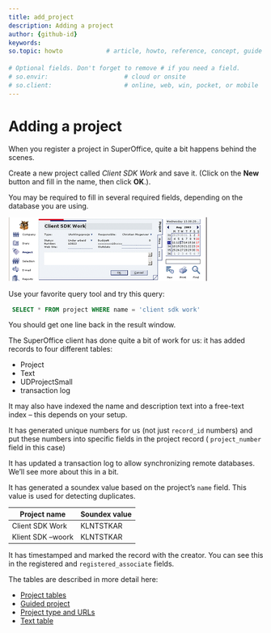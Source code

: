 ```yaml
---
title: add_project
description: Adding a project
author: {github-id}
keywords:
so.topic: howto            # article, howto, reference, concept, guide

# Optional fields. Don't forget to remove # if you need a field.
# so.envir:                     # cloud or onsite
# so.client:                    # online, web, win, pocket, or mobile
---
```


# Adding a project

When you register a project in SuperOffice, quite a bit happens behind the scenes.

Create a new project called *Client SDK Work* and save it. (Click on the **New** button and fill in the name, then click **OK**.).

You may be required to fill in several required fields, depending on the database you are using.

![Registering a new Project][img1]

Use your favorite query tool and try this query:

```SQL
 SELECT * FROM project WHERE name = 'client sdk work'
```

You should get one line back in the result window.

The SuperOffice client has done quite a bit of work for us: it has added records to four different tables:

* Project
* Text
* UDProjectSmall
* transaction log

It may also have indexed the name and description text into a free-text index – this depends on your setup.

It has generated unique numbers for us (not just `record_id` numbers) and put these numbers into specific fields in the project record ( `project_number` field in this case)

It has updated a transaction log to allow synchronizing remote databases. We’ll see more about this in a bit.

It has generated a soundex value based on the project’s `name` field. This value is used for detecting duplicates.

 | Project name | Soundex value |
 |---|---|
 | Client SDK Work   | KLNTSTKAR |
 | Klient SDK –woork | KLNTSTKAR |

It has timestamped and marked the record with the creator. You can see this in the registered and `registered_associate` fields.

The tables are described in more detail here:

* [Project tables][1]
* [Guided project][2]
* [Project type and URLs][3]
* [Text table][4]

<!-- Referenced links -->
[1]: project-tables.md
[2]: project-guide.md
[3]: project-type-and-url.md
[4]: text-table.md

<!-- Referenced images -->

[img1]: media/so-project.gif
